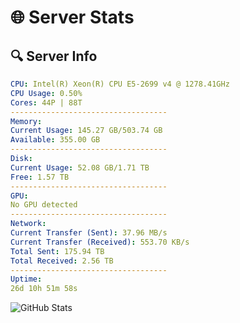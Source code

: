 # 🌐 Server Stats
## 🔍 Server Info
```yaml
CPU: Intel(R) Xeon(R) CPU E5-2699 v4 @ 1278.41GHz
CPU Usage: 0.50%
Cores: 44P | 88T
-----------------------------------
Memory:
Current Usage: 145.27 GB/503.74 GB
Available: 355.00 GB
-----------------------------------
Disk:
Current Usage: 52.08 GB/1.71 TB
Free: 1.57 TB
-----------------------------------
GPU:
No GPU detected
-----------------------------------
Network:
Current Transfer (Sent): 37.96 MB/s
Current Transfer (Received): 553.70 KB/s
Total Sent: 175.94 TB
Total Received: 2.56 TB
-----------------------------------
Uptime:
26d 10h 51m 58s
```
![GitHub Stats](https://img.shields.io/badge/Updated-2025-03-06_09:35:16-blue)